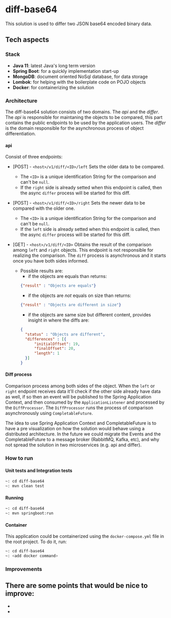 # diff-base64
This solution is used to differ two JSON base64 encoded binary data.

## Tech aspects

### Stack
- **Java 11**: latest Java's long term version
- **Spring Boot**: for a quickly implementation start-up
- **MongoDB**: document oriented NoSql database, for data storage
- **Lombok**: for helping with the boilerplate code on POJO objects
- **Docker**: for containerizing the solution

### Architecture
The diff-base64 solution consists of two domains. The *api* and the *differ*.
The *api* is responsible for maintaning the objects to be compared, this part contains the public endpoints to be used by the application users.
The *differ* is the domain responsible for the asynchronous process of object differentiation.

#### api
Consist of three endpoints:
- [POST] - `<host>/v1/diff/<ID>/left`
Sets the older data to be compared.
  - The `<ID>` is a unique identification String for the comparison and can't be `null`.
  - If the `right` side is already setted when this endpoint is called, then the async `differ` process will be started for this diff.

- [POST] - `<host>/v1/diff/<ID>/right`
Sets the newer data to be compared with the older one.
  - The `<ID>` is a unique identification String for the comparison and can't be `null`.
  - If the `left` side is already setted when this endpoint is called, then the async `differ` process will be started for this diff.
  
- [GET] - `<host>/v1/diff/<ID>`
Obtains the result of the comparison among `left` and `right` objects.
This endpoint is not responsible for realizing the comparison. The `diff` process is asynchronous and it starts once you have both sides informed.
  - Possible results are:
    - if the objects are equals than returns:
    ```json
    {"result" : "Objects are equals"}
    ```
    - if the objects are *not* equals on size than returns:
    ```json
    {"result" : "Objects are different in size"}
    ```
    - if the objects are same size but different content, provides insight in where the diffs are:
    ```json
    {
      "status" : "Objects are different",
      "differences" : [{
          "initialOffset": 19,
          "finalOffset": 20,
          "length": 1
      }]
    }
    ```

#### Diff process
Comparison process among both sides of the object.
When the `left` or `right` endpoint receives data it'll check if the other side already have data as well, if so then 
an event will be published to the Spring Application Context, and then consumed by the `ApplicationListener`
and processed by the `DiffProcessor`. The `DiffProcessor` runs the process of comparison asynchronously using `CompletableFuture`.

The idea to use Spring Application Context and CompletableFuture is to have a pre visualization on how the 
solution would behave using a distributed architecture. In the future we could migrate
the Events and the CompletableFuture to a message broker (RabbitMQ, Kafka, etc), and why not spread the solution in two microservices (e.g. api and differ).

### How to run

#### Unit tests and Integration tests
```sh
~: cd diff-base64
~: mvn clean test
```

#### Running
```sh
~: cd diff-base64
~: mvn springboot:run
```

#### Container
This application could be containerized using the `docker-compose.yml` file in the root project. To do it, run:
```sh
~: cd diff-base64
~: <add docker command>
```

### Improvements
There are some points that would be nice to improve:
- 
- 
- 
